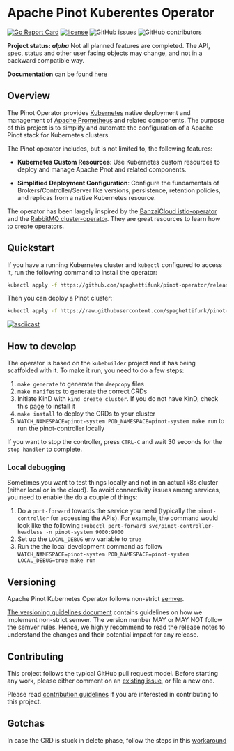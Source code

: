 # Apache Pinot Kuberentes Operator

[![Go Report Card](https://goreportcard.com/badge/github.com/spaghettifunk/pinot-operator)](https://goreportcard.com/report/github.com/spaghettifunk/pinot-operator)
[![license](https://img.shields.io/github/license/apache/pinot.svg)](LICENSE)
![GitHub issues](https://img.shields.io/github/issues/spaghettifunk/pinot-operator)
![GitHub contributors](https://img.shields.io/github/contributors/spaghettifunk/pinot-operator)

**Project status: _alpha_** Not all planned features are completed. The API, spec, status and other user facing objects may change, and not in a backward compatible way.

**Documentation** can be found [here](https://spaghettifunk.github.io/pinot-operator/)

## Overview

The Pinot Operator provides [Kubernetes](https://kubernetes.io/) native deployment and management of
[Apache Prometheus]() and related components. The purpose of this project is to
simplify and automate the configuration of a Apache Pinot stack for Kubernetes clusters.

The Pinot operator includes, but is not limited to, the following features:

- **Kubernetes Custom Resources**: Use Kubernetes custom resources to deploy and manage Apache Pnot and related components.

- **Simplified Deployment Configuration**: Configure the fundamentals of Brokers/Controller/Server like versions, persistence,
  retention policies, and replicas from a native Kubernetes resource.

The operator has been largely inspired by the [BanzaiCloud istio-operator](https://github.com/banzaicloud/istio-operator) and the [RabbitMQ cluster-operator](https://github.com/rabbitmq/cluster-operator). They are great resources to learn how to create operators.

## Quickstart

If you have a running Kubernetes cluster and `kubectl` configured to access it, run the following command to install the operator:

```bash
kubectl apply -f https://github.com/spaghettifunk/pinot-operator/releases/latest/download/pinot-cluster-operator.yaml
```

Then you can deploy a Pinot cluster:

```bash
kubectl apply -f https://raw.githubusercontent.com/spaghettifunk/pinot-operator/main/docs/examples/hello-world/pinot.yaml
```

[![asciicast](https://asciinema.org/a/385228.svg)](https://asciinema.org/a/385228)

## How to develop

The operator is based on the `kubebuilder` project and it has being scaffolded with it. To make it run, you need to do a few steps:

1. `make generate` to generate the `deepcopy` files
2. `make manifests` to generate the correct CRDs
3. Initiate KinD with `kind create cluster`. If you do not have KinD, check this [page](https://kind.sigs.k8s.io/docs/user/quick-start/#installation) to install it
4. `make install` to deploy the CRDs to your cluster
5. `WATCH_NAMESPACE=pinot-system POD_NAMESPACE=pinot-system make run` to run the pinot-controller locally

If you want to stop the controller, press `CTRL-C` and wait 30 seconds for the `stop handler` to complete.

### Local debugging

Sometimes you want to test things locally and not in an actual k8s cluster (either local or in the cloud). To avoid connectivity issues among services, you need to enable the do a couple of things:

1. Do a `port-forward` towards the service you need (typically the `pinot-controller` for accessing the APIs). For example, the command would look like the following :`kubectl port-forward svc/pinot-controller-headless -n pinot-system 9000:9000`
2. Set up the `LOCAL_DEBUG` env variable to `true`
3. Run the the local development command as follow `WATCH_NAMESPACE=pinot-system POD_NAMESPACE=pinot-system LOCAL_DEBUG=true make run`

## Versioning

Apache Pinot Kubernetes Operator follows non-strict [semver](https://semver.org/).

[The versioning guidelines document](version_guidelines.md) contains guidelines
on how we implement non-strict semver. The version number MAY or MAY NOT follow the semver rules. Hence, we highly recommend to read
the release notes to understand the changes and their potential impact for any release.

## Contributing

This project follows the typical GitHub pull request model. Before starting any work, please either comment on an [existing issue](https://github.com/spaghettifunk/pinot-operator/issues), or file a new one.

Please read [contribution guidelines](CONTRIBUTING.md) if you are interested in contributing to this project.

## Gotchas

In case the CRD is stuck in delete phase, follow the steps in this [workaround](https://github.com/kubernetes/kubernetes/issues/60538#issuecomment-369099998)
